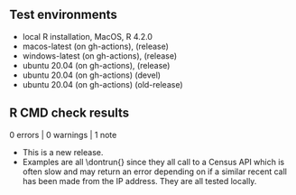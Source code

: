 ## Test environments
* local R installation, MacOS, R 4.2.0
* macos-latest (on gh-actions), (release)
* windows-latest (on gh-actions), (release)
* ubuntu 20.04 (on gh-actions), (release)
* ubuntu 20.04 (on gh-actions) (devel)
* ubuntu 20.04 (on gh-actions) (old-release)

## R CMD check results

0 errors | 0 warnings | 1 note

* This is a new release.
* Examples are all \dontrun{} since they all call to a Census API which is often
slow and may return an error depending on if a similar recent call has been made
from the IP address. They are all tested locally.
